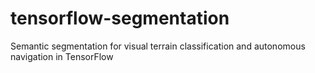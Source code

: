 # tensorflow-segmentation
Semantic segmentation for visual terrain classification and autonomous navigation in TensorFlow
